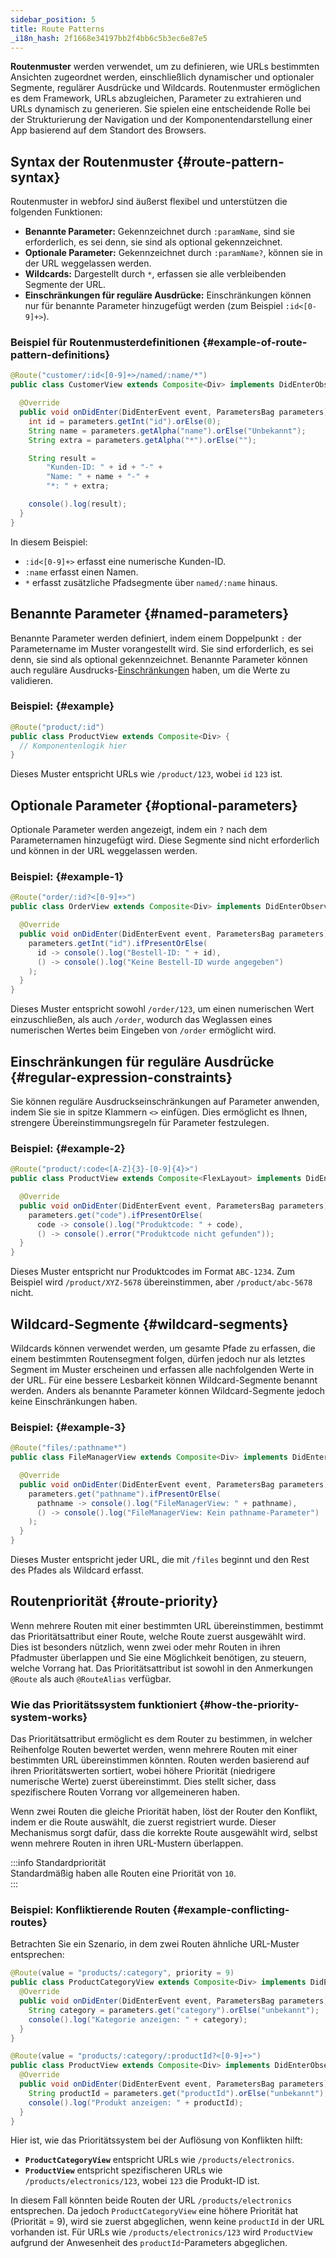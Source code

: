 ```yaml
---
sidebar_position: 5
title: Route Patterns
_i18n_hash: 2f1668e34197bb2f4bb6c5b3ec6e87e5
---
```

**Routenmuster** werden verwendet, um zu definieren, wie URLs bestimmten Ansichten zugeordnet werden, einschließlich dynamischer und optionaler Segmente, regulärer Ausdrücke und Wildcards. Routenmuster ermöglichen es dem Framework, URLs abzugleichen, Parameter zu extrahieren und URLs dynamisch zu generieren. Sie spielen eine entscheidende Rolle bei der Strukturierung der Navigation und der Komponentendarstellung einer App basierend auf dem Standort des Browsers.

## Syntax der Routenmuster {#route-pattern-syntax}

Routenmuster in webforJ sind äußerst flexibel und unterstützen die folgenden Funktionen:

- **Benannte Parameter:** Gekennzeichnet durch `:paramName`, sind sie erforderlich, es sei denn, sie sind als optional gekennzeichnet.
- **Optionale Parameter:** Gekennzeichnet durch `:paramName?`, können sie in der URL weggelassen werden.
- **Wildcards:** Dargestellt durch `*`, erfassen sie alle verbleibenden Segmente der URL.
- **Einschränkungen für reguläre Ausdrücke:** Einschränkungen können nur für benannte Parameter hinzugefügt werden (zum Beispiel `:id<[0-9]+>`).

### Beispiel für Routenmusterdefinitionen {#example-of-route-pattern-definitions}

```java
@Route("customer/:id<[0-9]+>/named/:name/*")
public class CustomerView extends Composite<Div> implements DidEnterObserver {

  @Override
  public void onDidEnter(DidEnterEvent event, ParametersBag parameters) {
    int id = parameters.getInt("id").orElse(0);
    String name = parameters.getAlpha("name").orElse("Unbekannt");
    String extra = parameters.getAlpha("*").orElse("");

    String result =
        "Kunden-ID: " + id + "-" +
        "Name: " + name + "-" +
        "*: " + extra;

    console().log(result);
  }
}
```

In diesem Beispiel:

- `:id<[0-9]+>` erfasst eine numerische Kunden-ID.
- `:name` erfasst einen Namen.
- `*` erfasst zusätzliche Pfadsegmente über `named/:name` hinaus.

## Benannte Parameter {#named-parameters}

Benannte Parameter werden definiert, indem einem Doppelpunkt `:` der Parametername im Muster vorangestellt wird. Sie sind erforderlich, es sei denn, sie sind als optional gekennzeichnet. Benannte Parameter können auch reguläre Ausdrucks-[Einschränkungen](#regular-expression-constraints) haben, um die Werte zu validieren.

### Beispiel: {#example}

```java
@Route("product/:id")
public class ProductView extends Composite<Div> {
  // Komponentenlogik hier
}
```

Dieses Muster entspricht URLs wie `/product/123`, wobei `id` `123` ist.

## Optionale Parameter {#optional-parameters}

Optionale Parameter werden angezeigt, indem ein `?` nach dem Parameternamen hinzugefügt wird. Diese Segmente sind nicht erforderlich und können in der URL weggelassen werden.

### Beispiel: {#example-1}

```java
@Route("order/:id?<[0-9]+>")
public class OrderView extends Composite<Div> implements DidEnterObserver {

  @Override
  public void onDidEnter(DidEnterEvent event, ParametersBag parameters) {
    parameters.getInt("id").ifPresentOrElse(
      id -> console().log("Bestell-ID: " + id),
      () -> console().log("Keine Bestell-ID wurde angegeben")
    );
  }
}
```

Dieses Muster entspricht sowohl `/order/123`, um einen numerischen Wert einzuschließen, als auch `/order`, wodurch das Weglassen eines numerischen Wertes beim Eingeben von `/order` ermöglicht wird.

## Einschränkungen für reguläre Ausdrücke {#regular-expression-constraints}

Sie können reguläre Ausdruckseinschränkungen auf Parameter anwenden, indem Sie sie in spitze Klammern `<>` einfügen. Dies ermöglicht es Ihnen, strengere Übereinstimmungsregeln für Parameter festzulegen.

### Beispiel: {#example-2}

```java
@Route("product/:code<[A-Z]{3}-[0-9]{4}>")
public class ProductView extends Composite<FlexLayout> implements DidEnterObserver {

  @Override
  public void onDidEnter(DidEnterEvent event, ParametersBag parameters) {
    parameters.get("code").ifPresentOrElse(
      code -> console().log("Produktcode: " + code),
      () -> console().error("Produktcode nicht gefunden"));
  }
}
```

Dieses Muster entspricht nur Produktcodes im Format `ABC-1234`. Zum Beispiel wird `/product/XYZ-5678` übereinstimmen, aber `/product/abc-5678` nicht.

## Wildcard-Segmente {#wildcard-segments}

Wildcards können verwendet werden, um gesamte Pfade zu erfassen, die einem bestimmten Routensegment folgen, dürfen jedoch nur als letztes Segment im Muster erscheinen und erfassen alle nachfolgenden Werte in der URL. Für eine bessere Lesbarkeit können Wildcard-Segmente benannt werden. Anders als benannte Parameter können Wildcard-Segmente jedoch keine Einschränkungen haben.

### Beispiel: {#example-3}

```java
@Route("files/:pathname*")
public class FileManagerView extends Composite<Div> implements DidEnterObserver {

  @Override
  public void onDidEnter(DidEnterEvent event, ParametersBag parameters) {
    parameters.get("pathname").ifPresentOrElse(
      pathname -> console().log("FileManagerView: " + pathname),
      () -> console().log("FileManagerView: Kein pathname-Parameter")
    );
  }
}
```

Dieses Muster entspricht jeder URL, die mit `/files` beginnt und den Rest des Pfades als Wildcard erfasst.

## Routenpriorität {#route-priority}

Wenn mehrere Routen mit einer bestimmten URL übereinstimmen, bestimmt das Prioritätsattribut einer Route, welche Route zuerst ausgewählt wird. Dies ist besonders nützlich, wenn zwei oder mehr Routen in ihren Pfadmuster überlappen und Sie eine Möglichkeit benötigen, zu steuern, welche Vorrang hat. Das Prioritätsattribut ist sowohl in den Anmerkungen `@Route` als auch `@RouteAlias` verfügbar.

### Wie das Prioritätssystem funktioniert {#how-the-priority-system-works}

Das Prioritätsattribut ermöglicht es dem Router zu bestimmen, in welcher Reihenfolge Routen bewertet werden, wenn mehrere Routen mit einer bestimmten URL übereinstimmen könnten. Routen werden basierend auf ihren Prioritätswerten sortiert, wobei höhere Priorität (niedrigere numerische Werte) zuerst übereinstimmt. Dies stellt sicher, dass spezifischere Routen Vorrang vor allgemeineren haben.

Wenn zwei Routen die gleiche Priorität haben, löst der Router den Konflikt, indem er die Route auswählt, die zuerst registriert wurde. Dieser Mechanismus sorgt dafür, dass die korrekte Route ausgewählt wird, selbst wenn mehrere Routen in ihren URL-Mustern überlappen.

:::info Standardpriorität  
Standardmäßig haben alle Routen eine Priorität von `10`.  
:::

### Beispiel: Konfliktierende Routen {#example-conflicting-routes}

Betrachten Sie ein Szenario, in dem zwei Routen ähnliche URL-Muster entsprechen:

```java
@Route(value = "products/:category", priority = 9)
public class ProductCategoryView extends Composite<Div> implements DidEnterObserver {
  @Override
  public void onDidEnter(DidEnterEvent event, ParametersBag parameters) {
    String category = parameters.get("category").orElse("unbekannt");
    console().log("Kategorie anzeigen: " + category);
  }
}

@Route(value = "products/:category/:productId?<[0-9]+>")
public class ProductView extends Composite<Div> implements DidEnterObserver {
  @Override
  public void onDidEnter(DidEnterEvent event, ParametersBag parameters) {
    String productId = parameters.get("productId").orElse("unbekannt");
    console().log("Produkt anzeigen: " + productId);
  }
}
```

Hier ist, wie das Prioritätssystem bei der Auflösung von Konflikten hilft:

- **`ProductCategoryView`** entspricht URLs wie `/products/electronics`.
- **`ProductView`** entspricht spezifischeren URLs wie `/products/electronics/123`, wobei `123` die Produkt-ID ist.

In diesem Fall könnten beide Routen der URL `/products/electronics` entsprechen. Da jedoch `ProductCategoryView` eine höhere Priorität hat (Priorität = 9), wird sie zuerst abgeglichen, wenn keine `productId` in der URL vorhanden ist. Für URLs wie `/products/electronics/123` wird `ProductView` aufgrund der Anwesenheit des `productId`-Parameters abgeglichen.
